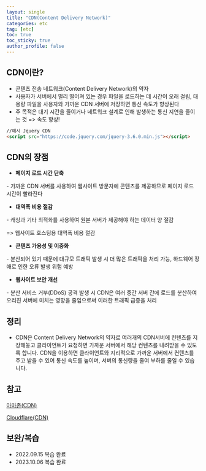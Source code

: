 ```yaml
---
layout: single
title: "CDN(Content Delivery Network)"
categories: etc
tag: [etc]
toc: true
toc_sticky: true
author_profile: false
---
```

## CDN이란?

* 콘텐츠 전송 네트워크(Content Delivery Network)의 약자
* 사용자가 서버에서 멀리 떨어져 있는 경우 파일을 로드하는 데 시간이 오래 걸림, 대용량 파일을 사용자와 가까운 CDN 서버에 저장하면 통신 속도가 향상된다
* 주 목적은 대기 시간을 줄이거나 네트워크 설계로 인해 발생하는 통신 지연을 줄이는 것 => 속도 향상!

```html
//예시 Jquery CDN
<script src="https://code.jquery.com/jquery-3.6.0.min.js"></script>
```



## CDN의 장점

* **페이지 로드 시간 단축**

\-  가까운 CDN 서버를 사용하여 웹사이트 방문자에 콘텐츠를 제공하므로 페이지 로드 시간이 빨라진다

* **대역폭 비용 절감**

\-  캐싱과 기타 최적화를 사용하여 원본 서버가 제공해야 하는 데이터 양 절감

=> 웹사이트 호스팅용 대역폭 비용 절감

* **콘텐츠 가용성 및 이중화**

\- 분산되어 있기 때문에 대규모 트래픽 발생 시 더 많은 트래픽을 처리 가능, 하드웨어 장애로 인한 오류 발생 위험 예방

* **웹사이트 보안 개선**

\- 분산 서비스 거부(DDoS) 공격 발생 시 CDN은 여러 중간 서버 간에 로드를 분산하여 오리진 서버에 미치는 영향을 줄임으로써 이러한 트래픽 급증을 처리



## 정리

* CDN은 Content Delivery Network의 약자로 여러개의 CDN서버에 컨텐츠를 저장해놓고 클라이언트가 요청하면 가까운 서버에서 해당 컨텐츠를 내려받을 수 있도록 합니다.  CDN을 이용하면 클라이언트와 지리적으로 가까운 서버에서 컨텐츠를 주고 받을 수 있어 통신 속도를 높이며, 서버의 통신량을 줄여 부하를 줄일 수 있습니다. 



## 참고

<a href="https://aws.amazon.com/ko/what-is/cdn/" target="_blank">아마존(CDN)</a>

<a href="https://www.cloudflare.com/ko-kr/learning/cdn/what-is-a-cdn/" target="_blank">Cloudflare(CDN)</a>



## 보완/복습

* 2022.09.15 복습 완료
* 2023.10.06 복습 완료

